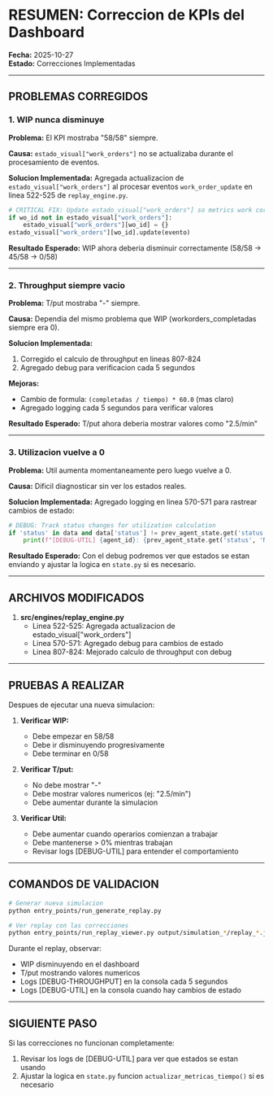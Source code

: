# RESUMEN: Correccion de KPIs del Dashboard

**Fecha:** 2025-10-27  
**Estado:** Correcciones Implementadas

---

## PROBLEMAS CORREGIDOS

### 1. WIP nunca disminuye

**Problema:** El KPI mostraba "58/58" siempre.

**Causa:** `estado_visual["work_orders"]` no se actualizaba durante el procesamiento de eventos.

**Solucion Implementada:**
Agregada actualizacion de `estado_visual["work_orders"]` al procesar eventos `work_order_update` en linea 522-525 de `replay_engine.py`.

```python
# CRITICAL FIX: Update estado_visual["work_orders"] so metrics work correctly
if wo_id not in estado_visual["work_orders"]:
    estado_visual["work_orders"][wo_id] = {}
estado_visual["work_orders"][wo_id].update(evento)
```

**Resultado Esperado:** WIP ahora deberia disminuir correctamente (58/58 -> 45/58 -> 0/58)

---

### 2. Throughput siempre vacio

**Problema:** T/put mostraba "-" siempre.

**Causa:** Dependia del mismo problema que WIP (workorders_completadas siempre era 0).

**Solucion Implementada:**
1. Corregido el calculo de throughput en lineas 807-824
2. Agregado debug para verificacion cada 5 segundos

**Mejoras:**
- Cambio de formula: `(completadas / tiempo) * 60.0` (mas claro)
- Agregado logging cada 5 segundos para verificar valores

**Resultado Esperado:** T/put ahora deberia mostrar valores como "2.5/min"

---

### 3. Utilizacion vuelve a 0

**Problema:** Util aumenta momentaneamente pero luego vuelve a 0.

**Causa:** Dificil diagnosticar sin ver los estados reales.

**Solucion Implementada:**
Agregado logging en linea 570-571 para rastrear cambios de estado:

```python
# DEBUG: Track status changes for utilization calculation
if 'status' in data and data['status'] != prev_agent_state.get('status'):
    print(f"[DEBUG-UTIL] {agent_id}: {prev_agent_state.get('status', 'None')} -> {data['status']}")
```

**Resultado Esperado:** Con el debug podremos ver que estados se estan enviando y ajustar la logica en `state.py` si es necesario.

---

## ARCHIVOS MODIFICADOS

1. **src/engines/replay_engine.py**
   - Linea 522-525: Agregada actualizacion de estado_visual["work_orders"]
   - Linea 570-571: Agregado debug para cambios de estado
   - Linea 807-824: Mejorado calculo de throughput con debug

---

## PRUEBAS A REALIZAR

Despues de ejecutar una nueva simulacion:

1. **Verificar WIP:**
   - Debe empezar en 58/58
   - Debe ir disminuyendo progresivamente
   - Debe terminar en 0/58

2. **Verificar T/put:**
   - No debe mostrar "-"
   - Debe mostrar valores numericos (ej: "2.5/min")
   - Debe aumentar durante la simulacion

3. **Verificar Util:**
   - Debe aumentar cuando operarios comienzan a trabajar
   - Debe mantenerse > 0% mientras trabajan
   - Revisar logs [DEBUG-UTIL] para entender el comportamiento

---

## COMANDOS DE VALIDACION

```bash
# Generar nueva simulacion
python entry_points/run_generate_replay.py

# Ver replay con las correcciones
python entry_points/run_replay_viewer.py output/simulation_*/replay_*.jsonl
```

Durante el replay, observar:
- WIP disminuyendo en el dashboard
- T/put mostrando valores numericos
- Logs [DEBUG-THROUGHPUT] en la consola cada 5 segundos
- Logs [DEBUG-UTIL] en la consola cuando hay cambios de estado

---

## SIGUIENTE PASO

Si las correcciones no funcionan completamente:
1. Revisar los logs de [DEBUG-UTIL] para ver que estados se estan usando
2. Ajustar la logica en `state.py` funcion `actualizar_metricas_tiempo()` si es necesario
